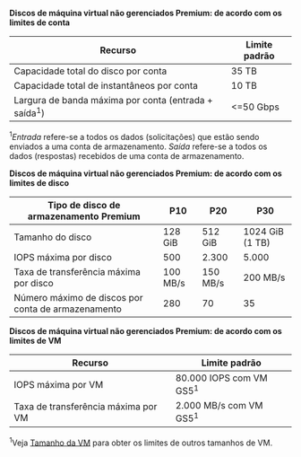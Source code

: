 **Discos de máquina virtual não gerenciados Premium: de acordo com os limites de conta**

| Recurso | Limite padrão |
| --- | --- |
| Capacidade total do disco por conta |35 TB |
| Capacidade total de instantâneos por conta |10 TB |
| Largura de banda máxima por conta (entrada + saída<sup>1</sup>) |<=50 Gbps |

<sup>1</sup>*Entrada* refere-se a todos os dados (solicitações) que estão sendo enviados a uma conta de armazenamento. *Saída* refere-se a todos os dados (respostas) recebidos de uma conta de armazenamento.

**Discos de máquina virtual não gerenciados Premium: de acordo com os limites de disco**

| Tipo de disco de armazenamento Premium | P10 | P20 | P30 |
| --- | --- | --- | --- |
| Tamanho do disco |128 GiB |512 GiB |1024 GiB (1 TB) |
| IOPS máxima por disco |500 |2.300 |5.000 |
| Taxa de transferência máxima por disco |100 MB/s | 150 MB/s |200 MB/s |
| Número máximo de discos por conta de armazenamento |280 |70 |35 |

**Discos de máquina virtual não gerenciados Premium: de acordo com os limites de VM**

| Recurso | Limite padrão |
| --- | --- |
| IOPS máxima por VM |80.000 IOPS com VM GS5<sup>1</sup> |
| Taxa de transferência máxima por VM |2.000 MB/s com VM GS5<sup>1</sup> |

<sup>1</sup>Veja [Tamanho da VM](../articles/virtual-machines/virtual-machines-linux-sizes.md?toc=%2fazure%2fvirtual-machines%2flinux%2ftoc.json) para obter os limites de outros tamanhos de VM. 

